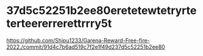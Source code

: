 # 37d5c52251b2ee80eretetewtetryrteterteererrerettrrry5t
https://github.com/Shipu1233/Garena-Reward-Free-fire-2022./commit/91d4c7b6ad519c7f2e1f49d237d5c52251b2ee80
